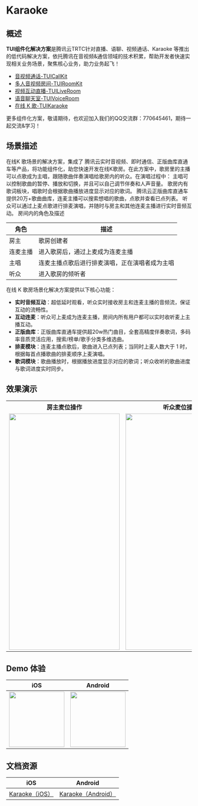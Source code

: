 # Karaoke

## 概述

**TUI组件化解决方案**是腾讯云TRTC针对直播、语聊、视频通话、Karaoke 等推出的低代码解决方案，依托腾讯在音视频&通信领域的技术积累，帮助开发者快速实现相关业务场景，聚焦核心业务，助力业务起飞！

- [音视频通话-TUICallKit](https://github.com/tencentyun/TUICalling/)
- [多人音视频房间-TUIRoomKit](https://github.com/tencentyun/TUIRoom/)
- [视频互动直播-TUILiveRoom](https://github.com/tencentyun/TUILiveRoom/)
- [语音聊天室-TUIVoiceRoom](https://github.com/tencentyun/TUIVoiceRoom/)
- [在线 K 歌-TUIKaraoke](https://github.com/tencentyun/TUIKaraoke/)

更多组件化方案，敬请期待，也欢迎加入我们的QQ交流群：770645461，期待一起交流&学习！


## 场景描述

在线K 歌场景的解决方案，集成了 腾讯云实时音视频、即时通信、正版曲库直通车等产品，将功能组件化，助您快速开发在线K歌房。在此方案中，歌房里的主播可以点歌成为主唱，跟随歌曲伴奏演唱给歌房内的听众。在演唱过程中： 主唱可以控制歌曲的暂停、播放和切换，并且可以自己调节伴奏和人声音量。 歌房内有歌词板块，唱歌时会根据歌曲播放进度显示对应的歌词。 腾讯云正版曲库直通车提供20万+歌曲曲库，连麦主播可以搜索想唱的歌曲，点歌并查看已点列表。 听众可以通过上麦点歌进行排麦演唱，并随时与房主和其他连麦主播进行实时音频互动。 房间内的角色及描述

| 角色     | 描述                                           |
| -------- | ---------------------------------------------- |
| 房主     | 歌房创建者                                     |
| 连麦主播 | 进入歌房后，通过上麦成为连麦主播               |
| 主唱     | 连麦主播点歌后进行排麦演唱，正在演唱者成为主唱 |
| 听众     | 进入歌房的倾听者                               |

在线 K 歌房场景化解决方案提供以下核心功能：
- **实时音频互动**：超低延时观看，听众实时接收房主和连麦主播的音频流，保证互动的流畅性。
- **互动连麦**：听众可上麦成为连麦主播，房间内所有用户都可以实时收听麦上主播互动。
- **正版曲库**：正版曲库直通车提供超20w热门曲目，全套高精度伴奏歌词，多码率音质灵活应用，搜索/榜单/歌手分类多维选曲。
- **排麦模块**：连麦主播点歌后，歌曲进入已点列表；当同时上麦人数大于 1 时，根据每首点播歌曲的排麦顺序上麦演唱。
- **歌词模块**：歌曲播放时，根据播放进度显示对应的歌词；听众收听的歌曲进度与歌词进度实时同步。

## 效果演示

<table>
     <tr>
         <th>房主麦位操作</th>  
         <th>听众麦位操作</th>  
     </tr>
<tr>
<td><img src="demo_owner.gif" width="300px" height="640px"/></td>
<td><img src="demo_audience.gif" width="300px" height="640px"/></td>
</tr>
</table>

## Demo 体验

| iOS                                                          | Android                                                      |
| ------------------------------------------------------------ | ------------------------------------------------------------ |
| <img src= https://liteav.sdk.qcloud.com/doc/res/trtc/picture/zh-cn/app_download_ios.png width=150> | <img src= https://main.qcloudimg.com/raw/8a603ced0a61983018c794df842f7029.png width=150> |
## 文档资源

| iOS                                                          | Android                                                      |
| ------------------------------------------------------------ | ------------------------------------------------------------ |
| [Karaoke（iOS）](https://cloud.tencent.com/document/product/647/45753)| [Karaoke（Android）](https://cloud.tencent.com/document/product/647/45737)|